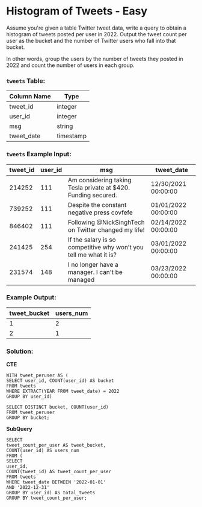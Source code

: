 # **Histogram of Tweets - Easy**

Assume you're given a table Twitter tweet data, write a query to obtain a histogram of tweets posted per user in 2022. Output the tweet count per user as the bucket and the number of Twitter users who fall into that bucket.

In other words, group the users by the number of tweets they posted in 2022 and count the number of users in each group.

### **`tweets` Table:**

| Column Name | Type |
| --- | --- |
| tweet_id | integer |
| user_id | integer |
| msg | string |
| tweet_date | timestamp |

### **`tweets` Example Input:**

| tweet_id | user_id | msg | tweet_date |
| --- | --- | --- | --- |
| 214252 | 111 | Am considering taking Tesla private at $420. Funding secured. | 12/30/2021 00:00:00 |
| 739252 | 111 | Despite the constant negative press covfefe | 01/01/2022 00:00:00 |
| 846402 | 111 | Following @NickSinghTech on Twitter changed my life! | 02/14/2022 00:00:00 |
| 241425 | 254 | If the salary is so competitive why won’t you tell me what it is? | 03/01/2022 00:00:00 |
| 231574 | 148 | I no longer have a manager. I can't be managed | 03/23/2022 00:00:00 |

### **Example Output:**

| tweet_bucket | users_num |
| --- | --- |
| 1 | 2 |
| 2 | 1 |

### Solution:

**CTE**
```
WITH tweet_peruser AS (
SELECT user_id, COUNT(user_id) AS bucket
FROM tweets
WHERE EXTRACT(YEAR FROM tweet_date) = 2022
GROUP BY user_id)

SELECT DISTINCT bucket, COUNT(user_id)
FROM tweet_peruser
GROUP BY bucket;
```

**SubQuery**
```
SELECT
tweet_count_per_user AS tweet_bucket,
COUNT(user_id) AS users_num
FROM (
SELECT
user_id,
COUNT(tweet_id) AS tweet_count_per_user
FROM tweets
WHERE tweet_date BETWEEN '2022-01-01'
AND '2022-12-31'
GROUP BY user_id) AS total_tweets
GROUP BY tweet_count_per_user;
```